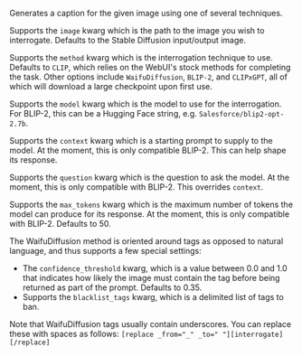 Generates a caption for the given image using one of several techniques.

Supports the `image` kwarg which is the path to the image you wish to interrogate. Defaults to the Stable Diffusion input/output image.

Supports the `method` kwarg which is the interrogation technique to use. Defaults to `CLIP`, which relies on the WebUI's stock methods for completing the task. Other options include `WaifuDiffusion`, `BLIP-2`, and `CLIPxGPT`, all of which will download a large checkpoint upon first use.

Supports the `model` kwarg which is the model to use for the interrogation. For BLIP-2, this can be a Hugging Face string, e.g. `Salesforce/blip2-opt-2.7b`.

Supports the `context` kwarg which is a starting prompt to supply to the model. At the moment, this is only compatible BLIP-2. This can help shape its response.

Supports the `question` kwarg which is the question to ask the model. At the moment, this is only compatible with BLIP-2. This overrides `context`.

Supports the `max_tokens` kwarg which is the maximum number of tokens the model can produce for its response. At the moment, this is only compatible with BLIP-2. Defaults to 50.

The WaifuDiffusion method is oriented around tags as opposed to natural language, and thus supports a few special settings:

- The `confidence_threshold` kwarg, which is a value between 0.0 and 1.0 that indicates how likely the image must contain the tag before being returned as part of the prompt. Defaults to 0.35.
- Supports the `blacklist_tags` kwarg, which is a delimited list of tags to ban.

Note that WaifuDiffusion tags usually contain underscores. You can replace these with spaces as follows: `[replace _from="_" _to=" "][interrogate][/replace]`